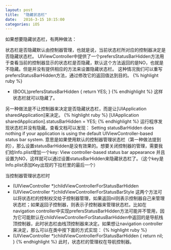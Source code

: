 ```yaml
---
layout: post
title:  "隐藏状态栏"
date:   2016-3-15 10:15:00
categories: iOS
---
```


如果想要隐藏状态栏，有两种做法：

状态栏是否隐藏默认由控制器管理，也就是说，当前状态栏所对应的控制器决定是否隐藏状态栏。
UIViewController中提供了一个prefersStatusBarHidden方法用于查看当前的控制器显示的状态栏是否隐藏，默认这个方法返回的是NO，也就是不隐藏。但是并没有提供相应的方法来设置隐藏状态栏。
这种情况我们可以重写prefersStatusBarHidden方法，通过修改它的返回值达到目的。
{% highlight ruby %}
- (BOOL)prefersStatusBarHidden
{
    return YES;
}
{% endhighlight %}
这样状态栏就可以隐藏了。


另一种做法是不让控制器来决定是否隐藏状态栏，而是让[UIApplication sharedApplication]来决定。
{% highlight ruby %}
[UIApplication sharedApplication].statusBarHidden = YES;
{% endhighlight %}
运行程序发现状态栏并没有隐藏。查看文档可以发现：
Setting statusBarHidden does nothing if your application is using the default UIViewController-based status bar system.
意思是如果使用默认的控制器管理状态栏（第一种做法提到的），那么设置statusBarHidden是没有效果的。想要关闭控制器的管理，需要我们给Info.plist增加一个key:
View controller-based status bar appearance
并且设置为NO，这样就可以通过设置statusBarHidden来隐藏状态栏了。（这个key是Info.plist添加Key出现的下拉栏里的最后一个）


当控制器管理状态栏时
- (UIViewController *)childViewControllerForStatusBarHidden
- (UIViewController *)childViewControllerForStatusBarStyle
这两个方法可以将状态栏的控制权交给子控制器管理，如果返回nil则表示控制器自己来管理状态栏；如果返回子控制器，则表示子控制器来管理状态栏。比如在navigation controller中实现prefersStatusBarHidden方法可能并不管用，因为它可能默认在childViewControllerForStatusBarHidden中返回的是导航栈顶控制器，此时状态栏由栈顶控制器来决定。如果想让navigation controller来决定，那么可以在类中按下面的方式实现：
{% highlight ruby %}
- (UIViewController *)childViewControllerForStatusBarHidden
{
    return nil;
}
{% endhighlight %}
此时，状态栏的管理权在导航控制器。

